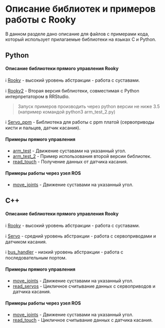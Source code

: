 # Описание библиотек и примеров работы с Rooky
В данном разделе дано описание для файлов с примерами кода, который использует прилагаемые библиотеки на языках C и Python.

## Python

#### Описание библиотеки прямого управления Rooky

ℹ️ [Rooky](/Rooky/libs/python/Rooky) - высокий уровень абстракции - работа с суставами.

ℹ️ [Rooky2](/Rooky/libs/python/Rooky2) - Вторая версия библиотеки, совместимая с Python интерпретатором в RRStudio.  
> Запуск примеров производить через python версии не ниже 3.5 (например командой python3 arm_test_2.py)

ℹ️ [Servo_ppm](/Rooky/libs/python/Servo_ppm) - Библиотека для работы с ppm платой (сервоприводы кисти и пальцев, датчик касания).

#### Примеры прямого управления
* [arm_test](/Rooky/examples/python/arm_test) - Движение суставами на указанный угол.
* [arm_test_2](/Rooky/examples/python/arm_test_2) - Пример использования второй версии библиотек.
* [read_touch](/Rooky/examples/python/read_touch) - Получение данных от датчика касания.

#### Примеры работы через узел ROS
* [move_joints](/Rooky/examples/python/ros/move_joints) - Движение суставами на указанный угол.

## C++

#### Описание библиотеки прямого управления Rooky

ℹ️ [Rooky](/Rooky/libs/cpp/Rooky) - высокий уровень абстракции - работа с суставами.

ℹ️ [Servo](/Rooky/libs/cpp/Servo) - средний уровень абстракции - работа с сервоприводами и датчиком касания.

ℹ️ [bus_handler](/Rooky/libs/cpp/bus_handler) - низкий уровень абстракции - работа с последовательным портом.

#### Примеры прямого управления
* [move_joints](/Rooky/examples/cpp/move_joints) - Движение суставами на указанный угол.
* [read_servos](/Rooky/examples/cpp/read_servos) - Цикличное считывание данных с сервоприводов и датчика касания.

#### Примеры работы через узел ROS
* [move_joints](/Rooky/examples/cpp/ros/move_joints) - Движение суставами на указанный угол.
* [read_touch](/Rooky/examples/cpp/ros/read_touch) - Цикличное считывание данных с датчика касания.